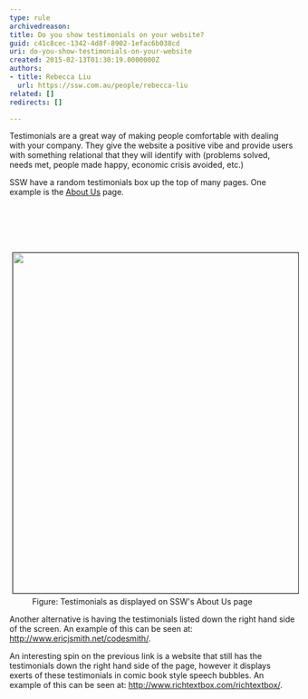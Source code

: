 ```yaml
---
type: rule
archivedreason: 
title: Do you show testimonials on your website?
guid: c41c8cec-1342-4d8f-8902-1efac6b038cd
uri: do-you-show-testimonials-on-your-website
created: 2015-02-13T01:30:19.0000000Z
authors:
- title: Rebecca Liu
  url: https://ssw.com.au/people/rebecca-liu
related: []
redirects: []

---
```



<p>
      Testimonials are a great way of making people comfortable with dealing with your
      company. They give the website a positive vibe and provide users with something
      relational that they will identify with (problems solved, needs met, people made
      happy, economic crisis avoided, etc.)</p><p>
      SSW have a random testimonials box up the top of many pages. One example is the
      <a href="http&#58;//www.ssw.com.au/ssw/Company/AboutUs.aspx">About Us</a> page.</p>
<br><excerpt class='endintro'></excerpt><br>
<p>​</p><dl class="image"><dt><img border="1" src="http&#58;//www.ssw.com.au/ssw/Standards/Rules/Images/MarketingTestimonials.gif" alt="" style="margin&#58;5px;width&#58;600px;" /></dt><dd>Figure&#58; Testimonials as displayed on SSW's About Us page</dd></dl><p>
      Another alternative is having the testimonials listed down the right hand side of
      the screen. An example of this can be seen at&#58; <a href="http&#58;//www.ssw.com.au/ssw/Redirect/Codesmith.htm">http&#58;//www.ericjsmith.net/codesmith/</a>.
     </p><p>
      An interesting spin on the previous link is a website that still has the testimonials
      down the right hand side of the page, however it displays exerts of these testimonials
      in comic book style speech bubbles. An example of this can be seen at&#58; <a href="http&#58;//www.ssw.com.au/ssw/Redirect/RichTextBox/RichTextBox.htm">http&#58;//www.richtextbox.com/richtextbox/</a>.
     </p>


